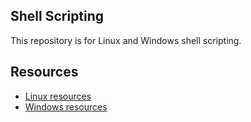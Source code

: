 ## Shell Scripting

This repository is for Linux and Windows shell scripting.

## Resources

- [Linux resources](./linux/resource.md)
- [Windows resources](./windows/resource.md)

